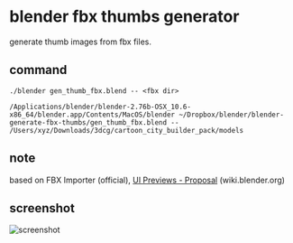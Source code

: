 # blender fbx thumbs generator
generate thumb images from fbx files.

## command
```
./blender gen_thumb_fbx.blend -- <fbx dir>
```

```
/Applications/blender/blender-2.76b-OSX_10.6-x86_64/blender.app/Contents/MacOS/blender ~/Dropbox/blender/blender-generate-fbx-thumbs/gen_thumb_fbx.blend -- /Users/xyz/Downloads/3dcg/cartoon_city_builder_pack/models
```

## note
based on FBX Importer (official), [UI Previews - Proposal](https://wiki.blender.org/index.php/User:Brita/Proposals/UIPreviews) (wiki.blender.org)

## screenshot
![screenshot](https://raw.github.com/wiki/sntulix/blender-generate-fbx-thumbs/images/blender-ui-preview-images.png)
